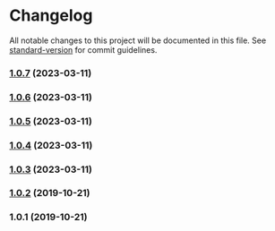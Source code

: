 # Changelog

All notable changes to this project will be documented in this file. See [standard-version](https://github.com/conventional-changelog/standard-version) for commit guidelines.

### [1.0.7](https://github.com/algo-js/priority-queue/compare/v1.0.6...v1.0.7) (2023-03-11)



### [1.0.6](https://github.com/algo-js/priority-queue/compare/v1.0.5...v1.0.6) (2023-03-11)



### [1.0.5](https://github.com/algo-js/priority-queue/compare/v1.0.4...v1.0.5) (2023-03-11)



### [1.0.4](https://github.com/algo-js/priority-queue/compare/v1.0.3...v1.0.4) (2023-03-11)



### [1.0.3](https://github.com/algo-js/priority-queue/compare/v1.0.2...v1.0.3) (2023-03-11)



### [1.0.2](https://github.com///compare/v1.0.1...v1.0.2) (2019-10-21)



### 1.0.1 (2019-10-21)
